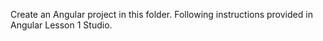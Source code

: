 Create an Angular project in this folder. Following instructions provided in Angular Lesson 1 Studio.
